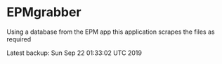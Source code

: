 # EPMgrabber
Using a database from the EPM app this application scrapes the files as required


Latest backup: Sun Sep 22 01:33:02 UTC 2019
